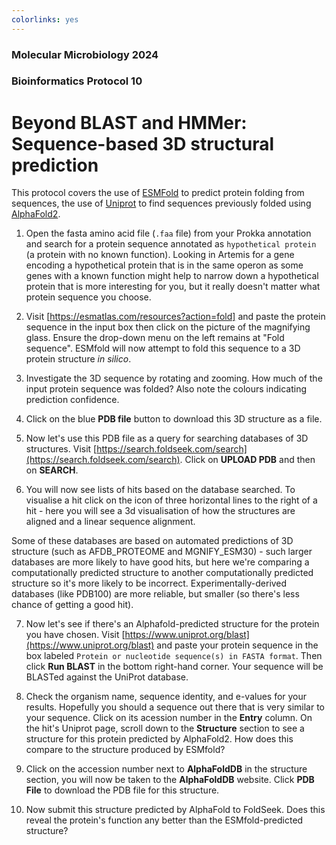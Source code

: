 ```yaml
---
colorlinks: yes
---
```


### Molecular Microbiology 2024
### Bioinformatics Protocol 10
# Beyond BLAST and HMMer: Sequence-based 3D structural prediction

This protocol covers the use of [ESMFold](https://esmatlas.com/) to predict protein folding from sequences, the use of [Uniprot](https://www.uniprot.org/) to find sequences previously folded using [AlphaFold2](https://deepmind.google/technologies/alphafold/).

1. Open the fasta amino acid file (`.faa` file) from your Prokka annotation and search for a protein sequence annotated as `hypothetical protein` (a protein with no known function). Looking in Artemis for a gene encoding a hypothetical protein that is in the same operon as some genes with a known function might help to narrow down a hypothetical protein that is more interesting for you, but it really doesn't matter what protein sequence you choose.

2. Visit [https://esmatlas.com/resources?action=fold] and paste the protein sequence in the input box then click on the picture of the magnifying glass. Ensure the drop-down menu on the left remains at "Fold sequence". ESMfold will now attempt to fold this sequence to a 3D protein structure *in silico*.

3. Investigate the 3D sequence by rotating and zooming. How much of the input protein sequence was folded? Also note the colours indicating prediction confidence.

4. Click on the blue **PDB file** button to download this 3D structure as a file.

5. Now let's use this PDB file as a query for searching databases of 3D structures. Visit [https://search.foldseek.com/search](https://search.foldseek.com/search). Click on **UPLOAD PDB** and then on **SEARCH**.

6. You will now see lists of hits based on the database searched. To visualise a hit click on the icon of three horizontal lines to the right of a hit - here you will see a 3d visualisation of how the structures are aligned and a linear sequence alignment.

Some of these databases are based on automated predictions of 3D structure (such as AFDB_PROTEOME and MGNIFY_ESM30) - such larger databases are more likely to have good hits, but here we're comparing a computationally predicted structure to another computationally predicted structure so it's more likely to be incorrect. Experimentally-derived databases (like PDB100) are more reliable, but smaller (so there's less chance of getting a good hit).

7. Now let's see if there's an Alphafold-predicted structure for the protein you have chosen. Visit [https://www.uniprot.org/blast](https://www.uniprot.org/blast) and paste your protein sequence in the box labeled `Protein or nucleotide sequence(s) in FASTA format`. Then click **Run BLAST** in the bottom right-hand corner. Your sequence will be BLASTed against the UniProt database.

8. Check the organism name, sequence identity, and e-values for your results. Hopefully you should a sequence out there that is very similar to your sequence. Click on its acession number in the **Entry** column. On the hit's Uniprot page, scroll down to the **Structure** section to see a structure for this protein predicted by AlphaFold2. How does this compare to the structure produced by ESMfold?

9. Click on the accession number next to **AlphaFoldDB** in the structure section, you will now be taken to the **AlphaFoldDB** website. Click **PDB File** to download the PDB file for this structure.

10. Now submit this structure predicted by AlphaFold to FoldSeek. Does this reveal the protein's function any better than the ESMfold-predicted structure?


